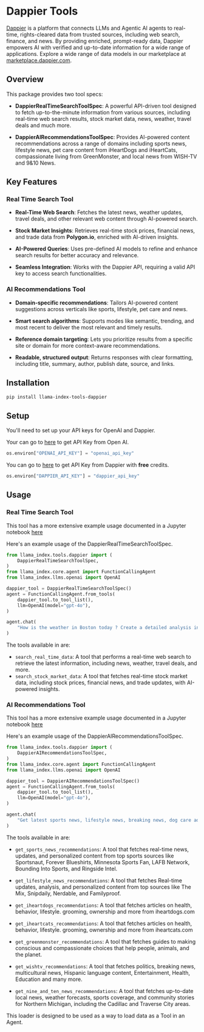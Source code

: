# Dappier Tools

[Dappier](https://dappier.com) is a platform that connects LLMs and Agentic AI agents to real-time, rights-cleared data from trusted sources, including web search, finance, and news. By providing enriched, prompt-ready data, Dappier empowers AI with verified and up-to-date information for a wide range of applications. Explore a wide range of data models in our marketplace at [marketplace.dappier.com](https://marketplace.dappier.com).

## Overview

This package provides two tool specs:

- **DappierRealTimeSearchToolSpec**: A powerful API-driven tool designed to fetch up-to-the-minute information from various sources, including real-time web search results, stock market data, news, weather, travel deals and much more.

- **DappierAIRecommendationsToolSpec**: Provides AI-powered content recommendations across a range of domains including sports news, lifestyle news, pet care content from iHeartDogs and iHeartCats, compassionate living from GreenMonster, and local news from WISH-TV and 9&10 News.

## Key Features

### Real Time Search Tool

- **Real-Time Web Search**: Fetches the latest news, weather updates, travel deals, and other relevant web content through AI-powered search.

- **Stock Market Insights**: Retrieves real-time stock prices, financial news, and trade data from **Polygon.io**, enriched with AI-driven insights.

- **AI-Powered Queries**: Uses pre-defined AI models to refine and enhance search results for better accuracy and relevance.

- **Seamless Integration**: Works with the Dappier API, requiring a valid API key to access search functionalities.

### AI Recommendations Tool

- **Domain-specific recommendations**: Tailors AI-powered content suggestions across verticals like sports, lifestyle, pet care and news.

- **Smart search algorithms**: Supports modes like semantic, trending, and most recent to deliver the most relevant and timely results.

- **Reference domain targeting**: Lets you prioritize results from a specific site or domain for more context-aware recommendations.

- **Readable, structured output**: Returns responses with clear formatting, including title, summary, author, publish date, source, and links.

## Installation

```bash
pip install llama-index-tools-dappier
```

## Setup

You'll need to set up your API keys for OpenAI and Dappier.

Your can go to [here](https://platform.openai.com/settings/organization/api-keys) to get API Key from Open AI.

```python
os.environ["OPENAI_API_KEY"] = "openai_api_key"
```

You can go to [here](https://platform.dappier.com/profile/api-keys) to get API Key from Dappier with **free** credits.

```python
os.environ["DAPPIER_API_KEY"] = "dappier_api_key"
```

## Usage

### Real Time Search Tool

This tool has a more extensive example usage documented in a Jupyter notebook [here](https://github.com/run-llama/llama_index/blob/main/llama-index-integrations/tools/llama-index-tools-dappier/examples/dappier_real_time_search.ipynb)

Here's an example usage of the DappierRealTimeSearchToolSpec.

```python
from llama_index.tools.dappier import (
    DappierRealTimeSearchToolSpec,
)
from llama_index.core.agent import FunctionCallingAgent
from llama_index.llms.openai import OpenAI

dappier_tool = DappierRealTimeSearchToolSpec()
agent = FunctionCallingAgent.from_tools(
    dappier_tool.to_tool_list(),
    llm=OpenAI(model="gpt-4o"),
)

agent.chat(
    "How is the weather in Boston today ? Create a detailed analysis in markdown format."
)
```

The tools available in are:

- `search_real_time_data`: A tool that performs a real-time web search to retrieve the latest information, including news, weather, travel deals, and more.
- `search_stock_market_data`: A tool that fetches real-time stock market data, including stock prices, financial news, and trade updates, with AI-powered insights.

### AI Recommendations Tool

This tool has a more extensive example usage documented in a Jupyter notebook [here](https://github.com/run-llama/llama_index/blob/main/llama-index-integrations/tools/llama-index-tools-dappier/examples/dappier_ai_recommendations.ipynb)

Here's an example usage of the DappierAIRecommendationsToolSpec.

```python
from llama_index.tools.dappier import (
    DappierAIRecommendationsToolSpec,
)
from llama_index.core.agent import FunctionCallingAgent
from llama_index.llms.openai import OpenAI

dappier_tool = DappierAIRecommendationsToolSpec()
agent = FunctionCallingAgent.from_tools(
    dappier_tool.to_tool_list(),
    llm=OpenAI(model="gpt-4o"),
)

agent.chat(
    "Get latest sports news, lifestyle news, breaking news, dog care advice and summarize it into different sections, with source links."
)
```

The tools available in are:

- `get_sports_news_recommendations`: A tool that fetches real-time news, updates, and personalized content from top sports sources like Sportsnaut, Forever Blueshirts, Minnesota Sports Fan, LAFB Network, Bounding Into Sports, and Ringside Intel.

- `get_lifestyle_news_recommendations`: A tool that fetches Real-time updates, analysis, and personalized content from top sources like The Mix, Snipdaily, Nerdable, and Familyproof.

- `get_iheartdogs_recommendations`: A tool that fetches articles on health, behavior, lifestyle. grooming, ownership and more from iheartdogs.com

- `get_iheartcats_recommendations`: A tool that fetches articles on health, behavior, lifestyle. grooming, ownership and more from iheartcats.com

- `get_greenmonster_recommendations`: A tool that fetches guides to making conscious and compassionate choices that help people, animals, and the planet.

- `get_wishtv_recommendations`: A tool that fetches politics, breaking news, multicultural news, Hispanic language content, Entertainment, Health, Education and many more.

- `get_nine_and_ten_news_recommendations`: A tool that fetches up-to-date local news, weather forecasts, sports coverage, and community stories for Northern Michigan, including the Cadillac and Traverse City areas.

This loader is designed to be used as a way to load data as a Tool in an Agent.
